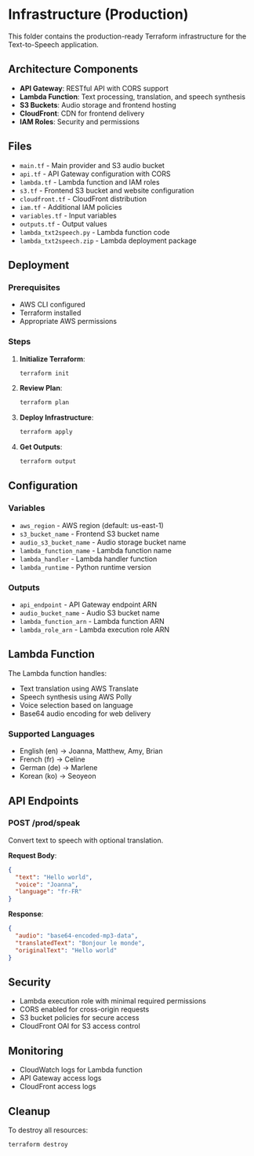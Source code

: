 # Infrastructure (Production)

This folder contains the production-ready Terraform infrastructure for the Text-to-Speech application.

## Architecture Components

- **API Gateway**: RESTful API with CORS support
- **Lambda Function**: Text processing, translation, and speech synthesis
- **S3 Buckets**: Audio storage and frontend hosting
- **CloudFront**: CDN for frontend delivery
- **IAM Roles**: Security and permissions

## Files

- `main.tf` - Main provider and S3 audio bucket
- `api.tf` - API Gateway configuration with CORS
- `lambda.tf` - Lambda function and IAM roles
- `s3.tf` - Frontend S3 bucket and website configuration
- `cloudfront.tf` - CloudFront distribution
- `iam.tf` - Additional IAM policies
- `variables.tf` - Input variables
- `outputs.tf` - Output values
- `lambda_txt2speech.py` - Lambda function code
- `lambda_txt2speech.zip` - Lambda deployment package

## Deployment

### Prerequisites

- AWS CLI configured
- Terraform installed
- Appropriate AWS permissions

### Steps

1. **Initialize Terraform**:
   ```bash
   terraform init
   ```

2. **Review Plan**:
   ```bash
   terraform plan
   ```

3. **Deploy Infrastructure**:
   ```bash
   terraform apply
   ```

4. **Get Outputs**:
   ```bash
   terraform output
   ```

## Configuration

### Variables

- `aws_region` - AWS region (default: us-east-1)
- `s3_bucket_name` - Frontend S3 bucket name
- `audio_s3_bucket_name` - Audio storage bucket name
- `lambda_function_name` - Lambda function name
- `lambda_handler` - Lambda handler function
- `lambda_runtime` - Python runtime version

### Outputs

- `api_endpoint` - API Gateway endpoint ARN
- `audio_bucket_name` - Audio S3 bucket name
- `lambda_function_arn` - Lambda function ARN
- `lambda_role_arn` - Lambda execution role ARN

## Lambda Function

The Lambda function handles:
- Text translation using AWS Translate
- Speech synthesis using AWS Polly
- Voice selection based on language
- Base64 audio encoding for web delivery

### Supported Languages

- English (en) → Joanna, Matthew, Amy, Brian
- French (fr) → Celine
- German (de) → Marlene
- Korean (ko) → Seoyeon

## API Endpoints

### POST /prod/speak

Convert text to speech with optional translation.

**Request Body**:
```json
{
  "text": "Hello world",
  "voice": "Joanna",
  "language": "fr-FR"
}
```

**Response**:
```json
{
  "audio": "base64-encoded-mp3-data",
  "translatedText": "Bonjour le monde",
  "originalText": "Hello world"
}
```

## Security

- Lambda execution role with minimal required permissions
- CORS enabled for cross-origin requests
- S3 bucket policies for secure access
- CloudFront OAI for S3 access control

## Monitoring

- CloudWatch logs for Lambda function
- API Gateway access logs
- CloudFront access logs

## Cleanup

To destroy all resources:
```bash
terraform destroy
```